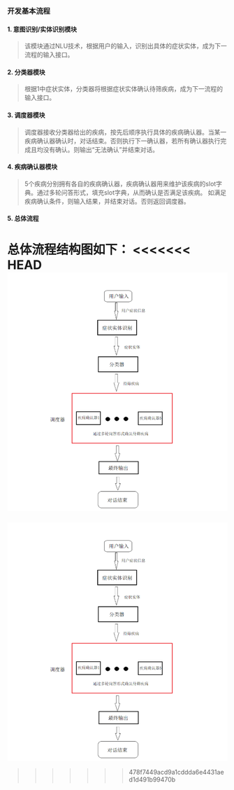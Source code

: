 ### 开发基本流程

#### 1. 意图识别/实体识别模块
> 该模块通过NLU技术，根据用户的输入，识别出具体的症状实体，成为下一流程的输入接口。

#### 2. 分类器模块
> 根据1中症状实体，分类器将根据症状实体确认待筛疾病，成为下一流程的输入接口。

#### 3. 调度器模块
> 调度器接收分类器给出的疾病，按先后顺序执行具体的疾病确认器。当某一疾病确认器确认时，对话结束。否则执行下一确认器，若所有确认器执行完成且均没有确认。则输出“无法确认”并结束对话。

#### 4. 疾病确认器模块
> 5个疾病分别拥有各自的疾病确认器，疾病确认器用来维护该疾病的slot字典。通过多轮问答形式，填充slot字典，从而确认是否满足该疾病。
> 如满足疾病确认条件，则输入结果，并结束对话。否则返回调度器。

#### 5. 总体流程
总体流程结构图如下：
<<<<<<< HEAD
![pipeline](images/pic3.png)
=======
![pipeline](images/pic3.png)
>>>>>>> 478f7449acd9a1cddda6e4431aed1d491b99470b
